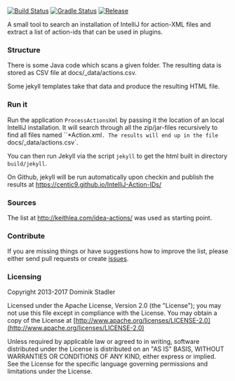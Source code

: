 [![Build Status](https://travis-ci.org/centic9/IntelliJ-Action-IDs.svg)](https://travis-ci.org/centic9/IntelliJ-Action-IDs) [![Gradle Status](https://gradleupdate.appspot.com/centic9/IntelliJ-Action-IDs/status.svg?branch=master)](https://gradleupdate.appspot.com/centic9/IntelliJ-Action-IDs/status)
[![Release](https://img.shields.io/github/release/centic9/IntelliJ-Action-IDs.svg)](https://github.com/centic9/IntelliJ-Action-IDs/releases)

A small tool to search an installation of IntelliJ for action-XML files and extract 
a list of action-ids that can be used in plugins.

### Structure

There is some Java code which scans a given folder. The resulting data is stored as 
CSV file at docs/_data/actions.csv. 

Some jekyll templates take that data and produce the resulting HTML file.

### Run it

Run the application `ProcessActionsXml` by passing it the location of an local IntelliJ 
installation. It will search through all the zip/jar-files recursively to find all files 
named ``*Action.xml`. The results will end up in the file `docs/_data/actions.csv`.

You can then run Jekyll via the script `jekyll` to get the html built in directory `build/jekyll`.

On Github, jekyll will be run automatically upon checkin and publish the results at 
https://centic9.github.io/IntelliJ-Action-IDs/

### Sources

The list at http://keithlea.com/idea-actions/ was used as starting point.

### Contribute

If you are missing things or have suggestions how to improve the list, please either send pull
requests or create [issues](https://github.com/centic9/IntelliJ-Action-IDs/issues).

### Licensing

   Copyright 2013-2017 Dominik Stadler

   Licensed under the Apache License, Version 2.0 (the "License");
   you may not use this file except in compliance with the License.
   You may obtain a copy of the License at [http://www.apache.org/licenses/LICENSE-2.0](http://www.apache.org/licenses/LICENSE-2.0)

   Unless required by applicable law or agreed to in writing, software
   distributed under the License is distributed on an "AS IS" BASIS,
   WITHOUT WARRANTIES OR CONDITIONS OF ANY KIND, either express or implied.
   See the License for the specific language governing permissions and
   limitations under the License.
